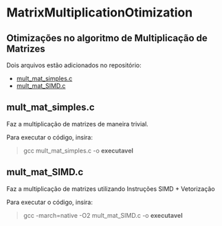 # MatrixMultiplicationOtimization

## Otimizações no algoritmo de Multiplicação de Matrizes

Dois arquivos estão adicionados no repositório:
  * [mult_mat_simples.c](https://github.com/juan-burtet/MatrixMultiplicationOtimization/blob/master/mult_mat_simples.c)
  * [mult_mat_SIMD.c](https://github.com/juan-burtet/MatrixMultiplicationOtimization/blob/master/mult_mat_SIMD.c)

## mult_mat_simples.c

Faz a multiplicação de matrizes de maneira trivial.

Para executar o código, insira:
  > gcc mult_mat_simples.c -o __executavel__
  
## mult_mat_SIMD.c

Faz a multiplicação de matrizes utilizando Instruções SIMD + Vetorização

Para executar o código, insira:
  > gcc -march=native -O2 mult_mat_SIMD.c -o __executavel__
